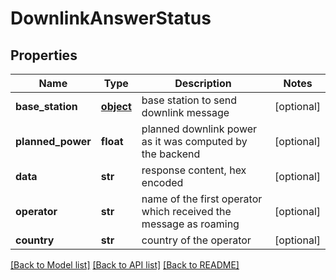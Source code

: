 # DownlinkAnswerStatus

## Properties
Name | Type | Description | Notes
------------ | ------------- | ------------- | -------------
**base_station** | [**object**](.md) | base station to send downlink message | [optional] 
**planned_power** | **float** | planned downlink power as it was computed by the backend | [optional] 
**data** | **str** | response content, hex encoded | [optional] 
**operator** | **str** | name of the first operator which received the message as roaming | [optional] 
**country** | **str** | country of the operator | [optional] 

[[Back to Model list]](../README.md#documentation-for-models) [[Back to API list]](../README.md#documentation-for-api-endpoints) [[Back to README]](../README.md)

